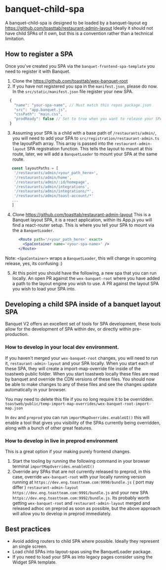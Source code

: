 # banquet-child-spa

A banquet-child-spa is designed to be loaded by a banquet-layout eg <https://github.com/toasttab/restaurant-admin-layout>
Ideally it should not have child SPAs of it own, but this is a convention rather than a technical limitation.

## How to register a SPA

Once you've created you SPA via the `banquet-frontend-spa-template` you need to register it with Banquet.

1. Clone the <https://github.com/toasttab/wex-banquet-root>
2. If you have not registered you spa in the `manifest.json`, please do now. In the `src/static/manifest.json` file register your new SPA.

```js
  {
    "name": "your-spa-name", // Must match this repos package.json
    "src": "app.banquet.js",
    "cssPath": "main.css",
    "prodReady": false // Set to true when you want to release your SPA to production.
  }
```

3. Assuming your SPA is a child with a base path of `/restaurants/admin/`, you will need to add your SPA to `src/registration/restaurant-admin.ts` the layoutPath array. This array is passed into the `restaurant-admin-layout` SPA registration function. This tells the layout to mount at this route, later, we will add a `BanquetLoader` to mount your SPA at the same route.

```js
   const layoutPaths = [
    '/restaurants/admin/<your_path_here>',
    '/restaurants/admin/home',
    '/restaurants/admin/:id/homepage',
    '/restaurants/admin/integrations',
    '/restaurants/admin/integrations/*',
    '/restaurants/admin/toast-account/*'
   ...
   ]
```

4. Clone <https://github.com/toasttab/restaurant-admin-layout> This is a Banquet layout SPA, it is a react application, within its App.js you will find a react-router setup. This is where you tell your SPA to mount via the a `BanquetLoader`.

```jsx
      <Route path='/<your_path_here>' exact> 
        <SpaContainer name='<your-spa-name>' /> 
      </Route>
```

Note: `<SpaContainer>` wraps a `BanquetLoader`, this will change in upcoming release, yes, its confusing :)

5. At this point you should have the following, a new spa that you can run locally. An open PR against the `wex-banquet-root` where you have added a path to the layout engine you wish to use. A PR against the layout SPA you wish to load your SPA into.

## Developing a child SPA inside of a banquet layout SPA

Banquet V2 offers an excellent set of tools for SPA development, these tools allow for the development of SPA within dev, or directly within pre-production.
### How to develop in your local dev environment.

If you haven't merged your `wex-banquet-root` changes, you will need to run it, `restaurant-admin-layout` and your SPA locally. When you start each of these SPA, they will create a import-map-override file inside of the toastweb public folder. When you start toastweb locally these files are read by banquet and override the CDN versions of these files. You should now be able to make changes to any of these files and see the changes update automatically in your browser.

You may need to delete this file if you no long require it to be overridden.
`toastweb/public/temp-import-map-overrides/wex-banquet-root-import-map.json`

In `dev` and `preprod` you can run `importMapOverrides.enableUI()` this will enable a tool that gives you visibility of the SPAs currently being overridden, along with a bunch of other great features.

### How to develop in live in preprod environment

This is a great option if your making purely frontend changes.

   1. Start the tooling by running the following command in your browser terminal `importMapOverrides.enableUI()`
   2. Override any SPAs that are not currently released to preprod, in this case, override `wex-banquet-root` with your locally running version running at `https://dev.eng.toastteam.com:9990/bundle.js` ( port may differ ) `restaurant-admin-layout` `https://dev.eng.toastteam.com:9991/bundle.js` and your new SPA `https://dev.eng.toastteam.com:9992/bundle.js`. Its probably worth getting `wex-banquet-root` and `restaurant-admin-layout` merged and released adhoc on preprod as soon as possible, but the above approach will allow you to develop in preprod immediately.


## Best practices
    
- Avoid adding routers to child SPA where possible. Ideally they represent an single screen.
- Load child SPAs into layout-spas using the BanquetLoader package.
- If you need to load your SPA as into legacy pages consider using the Widget SPA template.

